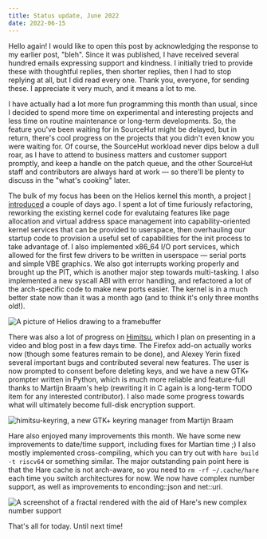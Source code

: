 ```yaml
---
title: Status update, June 2022
date: 2022-06-15
---
```


Hello again! I would like to open this post by acknowledging the response to my
earlier post, "bleh". Since it was published, I have received several hundred
emails expressing support and kindness. I initially tried to provide these with
thoughtful replies, then shorter replies, then I had to stop replying at all,
but I did read every one. Thank you, everyone, for sending these. I appreciate
it very much, and it means a lot to me.

I have actually had a lot more fun programming this month than usual, since I
decided to spend more time on experimental and interesting projects and less
time on routine maintenance or long-term developments. So, the feature you've
been waiting for in SourceHut might be delayed, but in return, there's cool
progress on the projects that you didn't even know you were waiting for. Of
course, the SourceHut workload never dips below a dull roar, as I have to attend
to business matters and customer support promptly, and keep a handle on the
patch queue, and the other SourceHut staff and contributors are always hard at
work &mdash; so there'll be plenty to discuss in the "what's cooking" later.

The bulk of my focus has been on the Helios kernel this month, a project [I
introduced][helios] a couple of days ago. I spent a lot of time furiously
refactoring, reworking the existing kernel code for evalutaing features like
page allocation and virtual address space management into capability-oriented
kernel services that can be provided to userspace, then overhauling our startup
code to provision a useful set of capabilities for the init process to take
advantage of. I also implemented x86\_64 I/O port services, which allowed for
the first few drivers to be written in userspace &mdash; serial ports and simple
VBE graphics. We also got interrupts working properly and brought up the PIT,
which is another major step towards multi-tasking. I also implemented a new
syscall ABI with error handling, and refactored a lot of the arch-specific code
to make new ports easier. The kernel is in a much better state now than it was a
month ago (and to think it's only three months old!).

[helios]: https://drewdevault.com/2022/06/13/helios.html

![A picture of Helios drawing to a framebuffer](https://l.sr.ht/KeMW.jpg)

There was also a lot of progress on [Himitsu], which I plan on presenting in a
video and blog post in a few days time. The Firefox add-on actually works now
(though some features remain to be done), and Alexey Yerin fixed several
important bugs and contributed several new features. The user is now prompted to
consent before deleting keys, and we have a new GTK+ prompter written in Python,
which is much more reliable and feature-full thanks to Martijn Braam's help
(rewriting it in C again is a long-term TODO item for any interested
contributor). I also made some progress towards what will ultimately become
full-disk encryption support.

[Himitsu]: https://sr.ht/~sircmpwn/himitsu

![himitsu-keyring, a new GTK+ keyring manager from Martijn Braam](https://brixitcdn.net/metainfo/keyring.png)

Hare also enjoyed many improvements this month. We have some new improvements to
date/time support, including fixes for Martian time ;) I also mostly implemented
cross-compiling, which you can try out with `hare build -t riscv64` or something
similar. The major outstanding pain point here is that the Hare cache is not
arch-aware, so you need to `rm -rf ~/.cache/hare` each time you switch
architectures for now. We now have complex number support, as well as
improvements to enconding::json and net::uri.

![A screenshot of a fractal rendered with the aid of Hare's new complex number
support](https://l.sr.ht/Do-Q.png)

That's all for today. Until next time!
